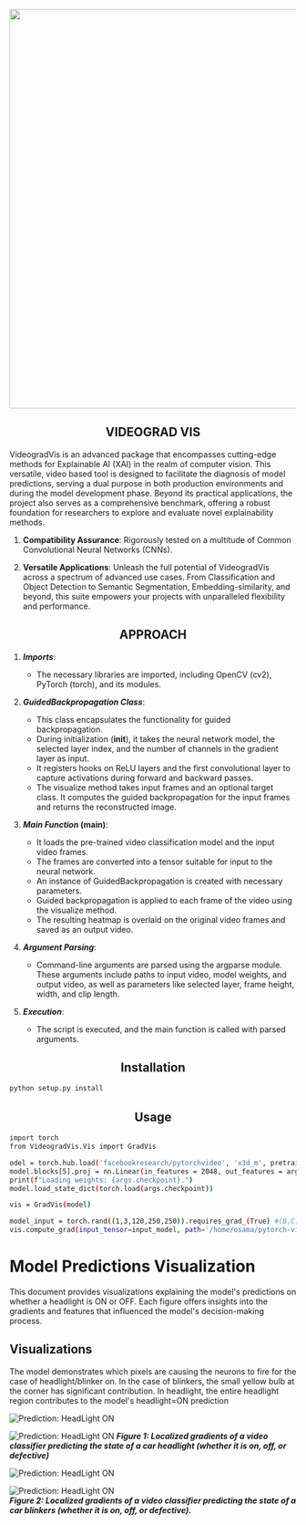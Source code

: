 <p align="center">
  <a href="https://ultralytics.com/">
  <img width="700" src="https://github.com/visionrd-ai/.github/assets/145563962/79a92550-c2e4-49f3-8229-bfe6545e54ea"></a>
</p>






## <div align="center">VIDEOGRAD VIS</div>

VideogradVis is an advanced package that encompasses cutting-edge methods for Explainable AI (XAI) in the realm of computer vision. This versatile, video based tool is designed to facilitate the diagnosis of model predictions, serving a dual purpose in both production environments and during the model development phase. Beyond its practical applications, the project also serves as a comprehensive benchmark, offering a robust foundation for researchers to explore and evaluate novel explainability methods.

1. **Compatibility Assurance**: Rigorously tested on a multitude of Common Convolutional Neural Networks (CNNs).

2. **Versatile Applications**: Unleash the full potential of VideogradVis across a spectrum of advanced use cases. From Classification and Object Detection to Semantic Segmentation, Embedding-similarity, and beyond, this suite empowers your projects with unparalleled flexibility and performance.

## <div align="center">APPROACH</div>
1. ***Imports***:
   - The necessary libraries are imported, including OpenCV (cv2), PyTorch (torch), and its modules.

3. ***GuidedBackpropagation Class***: 
   - This class encapsulates the functionality for guided backpropagation.
   - During initialization (__init__), it takes the neural network model, the selected layer index, and the number of channels in the gradient layer as input.
   - It registers hooks on ReLU layers and the first convolutional layer to capture activations during forward and backward passes.
   - The visualize method takes input frames and an optional target class. It computes the guided backpropagation for the input frames and returns the reconstructed image.

4. ***Main Function* (main)**:
   - It loads the pre-trained video classification model and the input video frames.
   - The frames are converted into a tensor suitable for input to the neural network.
   - An instance of GuidedBackpropagation is created with necessary parameters.
   - Guided backpropagation is applied to each frame of the video using the visualize method.
   - The resulting heatmap is overlaid on the original video frames and saved as an output video.

5. ***Argument Parsing***:
   - Command-line arguments are parsed using the argparse module. These arguments include paths to input video, model weights, and output video, as well as parameters like selected layer, frame height, width, and clip length.

6. ***Execution***:
   - The script is executed, and the main function is called with parsed arguments.
  

## <div align="center">Installation</div>
```bash
python setup.py install
```

## <div align="center">Usage</div>
```bash
import torch
from VideogradVis.Vis import GradVis

odel = torch.hub.load('facebookresearch/pytorchvideo', 'x3d_m', pretrained=True)
model.blocks[5].proj = nn.Linear(in_features = 2048, out_features = args.classes, bias = True)
print(f"Loading weights: {args.checkpoint}.")
model.load_state_dict(torch.load(args.checkpoint))

vis = GradVis(model)

model_input = torch.rand((1,3,120,250,250)).requires_grad_(True) #(B,C,T,H,W)
vis.compute_grad(input_tensor=input_model, path='/home/osama/pytorch-video/output/')

```
# Model Predictions Visualization

This document provides visualizations explaining the model's predictions on whether a headlight is ON or OFF. Each figure offers insights into the gradients and features that influenced the model's decision-making process.

## Visualizations

The model demonstrates which pixels are causing the neurons to fire for the case of headlight/blinker on. In the case of blinkers, the small yellow bulb at the corner has significant contribution. In headlight, the entire headlight region contributes to the model's headlight=ON prediction

![Prediction: HeadLight ON](head_out1.gif)


![Prediction: HeadLight ON](head_out2.gif)
***Figure 1: Localized gradients of a video classifier predicting the state of a car headlight (whether it is on, off, or defective)***


![Prediction: HeadLight ON](test_out.gif)


![Prediction: HeadLight ON](test_out2.gif)  
***Figure 2: Localized gradients of a video classifier predicting the state of a car blinkers (whether it is on, off, or defective).***







